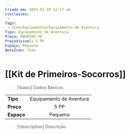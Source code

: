 ```yaml
---
Criado em: 2024-02-28 12:57 am
cssclasses:
 - 
Tags:
 - Item/Equipamento/Equipamento-de-Aventura
Tipo: Equipamento de Aventura
Preço: 0000500 PE
PreçoVisivel: 5 PP
Espaço: Pequeno
NoteIcon: Item
---
```

# [[Kit de Primeiros-Socorros]]

> [!basic] Dados Básicos
> 
|            |     |
| ---------- |:---:|
| **Tipo**   |   Equipamento de Aventura   |
| **Preço**  |   5 PP   |
| **Espaço** |   Pequeno   |
>
 
> [!description] Descrição
> 
>
